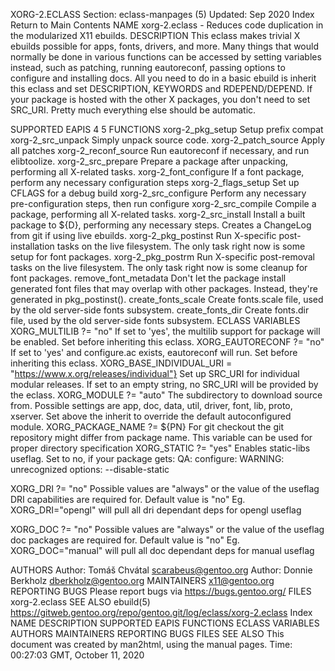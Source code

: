 XORG-2.ECLASS
Section: eclass-manpages (5)
Updated: Sep 2020
Index Return to Main Contents
NAME
xorg-2.eclass - Reduces code duplication in the modularized X11 ebuilds.
DESCRIPTION
This eclass makes trivial X ebuilds possible for apps, fonts, drivers, and more. Many things that would normally be done in various functions can be accessed by setting variables instead, such as patching, running eautoreconf, passing options to configure and installing docs.
All you need to do in a basic ebuild is inherit this eclass and set DESCRIPTION, KEYWORDS and RDEPEND/DEPEND. If your package is hosted with the other X packages, you don't need to set SRC_URI. Pretty much everything else should be automatic.

SUPPORTED EAPIS
4 5
FUNCTIONS
xorg-2_pkg_setup
Setup prefix compat
xorg-2_src_unpack
Simply unpack source code.
xorg-2_patch_source
Apply all patches
xorg-2_reconf_source
Run eautoreconf if necessary, and run elibtoolize.
xorg-2_src_prepare
Prepare a package after unpacking, performing all X-related tasks.
xorg-2_font_configure
If a font package, perform any necessary configuration steps
xorg-2_flags_setup
Set up CFLAGS for a debug build
xorg-2_src_configure
Perform any necessary pre-configuration steps, then run configure
xorg-2_src_compile
Compile a package, performing all X-related tasks.
xorg-2_src_install
Install a built package to ${D}, performing any necessary steps. Creates a ChangeLog from git if using live ebuilds.
xorg-2_pkg_postinst
Run X-specific post-installation tasks on the live filesystem. The only task right now is some setup for font packages.
xorg-2_pkg_postrm
Run X-specific post-removal tasks on the live filesystem. The only task right now is some cleanup for font packages.
remove_font_metadata
Don't let the package install generated font files that may overlap with other packages. Instead, they're generated in pkg_postinst().
create_fonts_scale
Create fonts.scale file, used by the old server-side fonts subsystem.
create_fonts_dir
Create fonts.dir file, used by the old server-side fonts subsystem.
ECLASS VARIABLES
XORG_MULTILIB ?= "no"
If set to 'yes', the multilib support for package will be enabled. Set before inheriting this eclass.
XORG_EAUTORECONF ?= "no"
If set to 'yes' and configure.ac exists, eautoreconf will run. Set before inheriting this eclass.
XORG_BASE_INDIVIDUAL_URI = "https://www.x.org/releases/individual"}
Set up SRC_URI for individual modular releases. If set to an empty string, no SRC_URI will be provided by the eclass.
XORG_MODULE ?= "auto"
The subdirectory to download source from. Possible settings are app, doc, data, util, driver, font, lib, proto, xserver. Set above the inherit to override the default autoconfigured module.
XORG_PACKAGE_NAME ?= ${PN}
For git checkout the git repository might differ from package name. This variable can be used for proper directory specification
XORG_STATIC ?= "yes"
Enables static-libs useflag. Set to no, if your package gets:
QA: configure: WARNING: unrecognized options: --disable-static

XORG_DRI ?= "no"
Possible values are "always" or the value of the useflag DRI capabilities are required for. Default value is "no"
Eg. XORG_DRI="opengl" will pull all dri dependant deps for opengl useflag

XORG_DOC ?= "no"
Possible values are "always" or the value of the useflag doc packages are required for. Default value is "no"
Eg. XORG_DOC="manual" will pull all doc dependant deps for manual useflag

AUTHORS
Author: Tomáš Chvátal <scarabeus@gentoo.org>
Author: Donnie Berkholz <dberkholz@gentoo.org>
MAINTAINERS
x11@gentoo.org
REPORTING BUGS
Please report bugs via https://bugs.gentoo.org/
FILES
xorg-2.eclass
SEE ALSO
ebuild(5)
https://gitweb.gentoo.org/repo/gentoo.git/log/eclass/xorg-2.eclass
Index
NAME
DESCRIPTION
SUPPORTED EAPIS
FUNCTIONS
ECLASS VARIABLES
AUTHORS
MAINTAINERS
REPORTING BUGS
FILES
SEE ALSO
This document was created by man2html, using the manual pages.
Time: 00:27:03 GMT, October 11, 2020